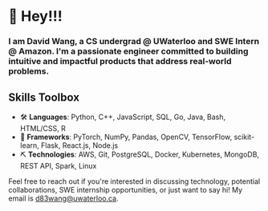 # 🌟 Hey!!!

### I am David Wang, a CS undergrad @ UWaterloo and SWE Intern @ Amazon. I'm a passionate engineer committed to building intuitive and impactful products that address real-world problems. 

## Skills Toolbox

- 🛠️ **Languages**: Python, C++, JavaScript, SQL, Go, Java, Bash, HTML/CSS, R
- 🔧 **Frameworks**: PyTorch, NumPy, Pandas, OpenCV, TensorFlow, scikit-learn, Flask, React.js, Node.js
- ⛏️ **Technologies**: AWS, Git, PostgreSQL, Docker, Kubernetes, MongoDB, REST API, Spark, Linux

Feel free to reach out if you're interested in discussing technology, potential collaborations, SWE internship opportunities, or just want to say hi! My email is d83wang@uwaterloo.ca.
